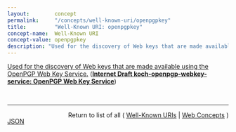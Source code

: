```yaml
---
layout:        concept
permalink:     "/concepts/well-known-uri/openpgpkey"
title:         "Well-Known URI: openpgpkey"
concept-name:  Well-Known URI
concept-value: openpgpkey
description: "Used for the discovery of Web keys that are made available using the OpenPGP Web Key Service."
---
```


[Used for the discovery of Web keys that are made available using the OpenPGP Web Key Service.](https://datatracker.ietf.org/doc/html/draft-koch-openpgp-webkey-service#section-3 "Read documentation for Well-Known URI &#34;openpgpkey&#34;") (**[Internet Draft koch-openpgp-webkey-service: OpenPGP Web Key Service](/specs/IETF/I-D/koch-openpgp-webkey-service "This specification describes a service to locate OpenPGP keys by mail address using a Web service and the HTTPS protocol.  It also provides a method for secure communication between the key owner and the mail provider to publish and revoke the public key.")**)

<br/>
<hr/>

<p style="float : left"><a href="./openpgpkey.json" title="JSON representing this particular Web Concept value">JSON</a></p>
<p style="text-align: right">Return to list of all ( <a href="../well-known-uri/">Well-Known URIs</a> | <a href="../">Web Concepts</a> )</p>

